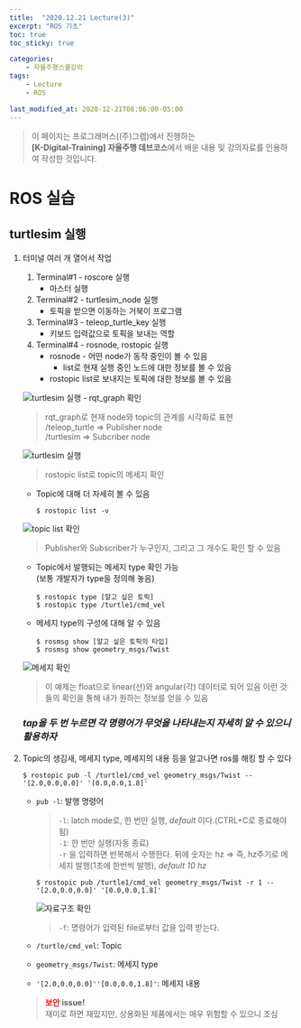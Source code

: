 ```yaml
---
title:  "2020.12.21 Lecture(3)"
excerpt: "ROS 기초"
toc: true
toc_sticky: true

categories:
    - 자율주행스쿨강의
tags:
    - Lecture
    - ROS

last_modified_at: 2020-12-21T08:06:00-05:00
---
```


>이 페이지는 프로그래머스((주)그렙)에서 진행하는\
**[K-Digital-Training] 자율주행 데브코스**에서 배운 내용 및 강의자료를 인용하여 작성한 것입니다.

# **ROS 실습**

## turtlesim 실행

1. 터미널 여러 개 열어서 작업
   1. Terminal#1 - roscore 실행
      * 마스터 실행
   2. Terminal#2 - turtlesim_node 실행
      * 토픽을 받으면 이동하는 거북이 프로그램
   3. Terminal#3 - teleop_turtle_key 실행
      * 키보드 입력값으로 토픽을 보내는 역할 
   4. Terminal#4 - rosnode, rostopic 실행
      * rosnode - 어떤 node가 동작 중인이 볼 수 있음
        * list로 현재 실행 중인 노드에 대한 정보를 볼 수 있음
      * rostopic list로 보내지는 토픽에 대한 정보를 볼 수 있음

    ![turtlesim 실행 - rqt_graph 확인](img/screenshot-16.png)
    >rqt_graph로 현재 node와 topic의 관계를 시각화로 표현\
    >/teleop_turtle => Publisher node\
    >/turtlesim => Subcriber node

    ![turtlesim 실행](img/screenshot-17.png)
    >rostopic list로 topic의 메세지 확인
      
      * Topic에 대해 더 자세히 볼 수 있음   
        ```
        $ rostopic list -v
        ```
    ![topic list 확인](img/screenshot-18.png)
    >Publisher와 Subscriber가 누구인지, 그리고 그 개수도 확인 할 수 있음

      * Topic에서 발행되는 메세지 type 확인 가능\
      (보통 개발자가 type을 정의해 놓음)
        ```
        $ rostopic type [알고 싶은 토픽]
        $ rostopic type /turtle1/cmd_vel
        ```
      * 메세지 type의 구성에 대해 알 수 있음
        ```
        $ rosmsg show [알고 싶은 토픽의 타입]
        $ rosmsg show geometry_msgs/Twist
        ```
    ![메세지 확인](img/screenshot-19.png)
    >이 예제는 float으로 linear(선)와 angular(각) 데이터로 되어 있음
    >이런 것들의 확인을 통해 내가 원하는 정보를 얻을 수 있음

    ### ***tap을 두 번 누르면 각 명령어가 무엇을 나타내는지 자세히 알 수 있으니 활용하자***

2. Topic의 생김새, 메세지 type, 메세지의 내용 등을 알고나면 ros를 해킹 할 수 있다
    ```
    $ rostopic pub -l /turtle1/cmd_vel geometry_msgs/Twist -- '[2.0,0.0,0.0]' '[0.0,0.0,1.8]'
    ```
    * `pub -l`: 발행 명령어
      >`-l`: latch mode로, 한 번만 실행, *default* 이다.(CTRL+C로 종료해야됨)\
      >`-1`: 한 번만 실행(자동 종료)\
      >`-r` 을 입력하면 반복해서 수행한다. 뒤에 숫자는 hz => 즉, hz주기로 메세지 발행(1초에 한번씩 발행), *default 10 hz*
        ```
        $ rostopic pub /turtle1/cmd_vel geometry_msgs/Twist -r 1 -- '[2.0,0.0,0.0]' '[0.0,0.0,1.8]'
        ``` 
      ![자료구조 확인](img/screenshot-20.png)       
      >`-f`: 명령어가 입력된 file로부터 값을 입력 받는다.

    * `/turtle/cmd_vel`: Topic
    * `geometry_msgs/Twist`: 메세지 type
    * `'[2.0,0.0,0.0]''[0.0,0.0,1.8]'`: 메세지 내용

    >**<span style="color:red">보안</span> issue!**\
    >재미로 하면 재밌지만, 상용화된 제품에서는 매우 위험할 수 있으니 조심